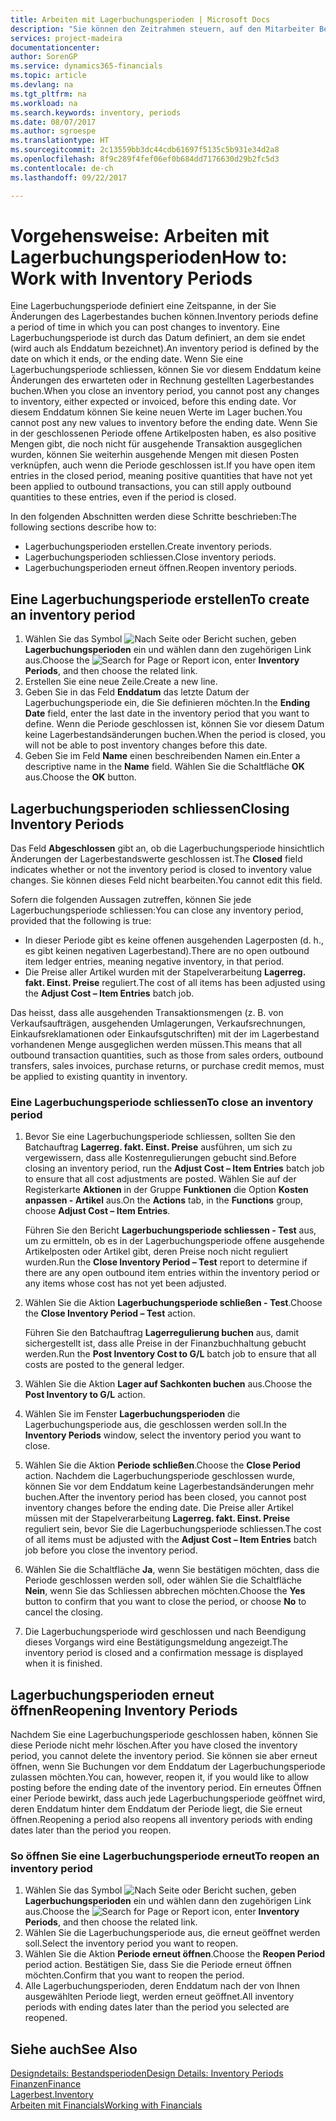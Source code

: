 ```yaml
---
title: Arbeiten mit Lagerbuchungsperioden | Microsoft Docs
description: "Sie können den Zeitrahmen steuern, auf den Mitarbeiter Beitragsänderungen des Lagerbestandes buchen können, indem Sie Lagerbuchungsperioden definieren."
services: project-madeira
documentationcenter: 
author: SorenGP
ms.service: dynamics365-financials
ms.topic: article
ms.devlang: na
ms.tgt_pltfrm: na
ms.workload: na
ms.search.keywords: inventory, periods
ms.date: 08/07/2017
ms.author: sgroespe
ms.translationtype: HT
ms.sourcegitcommit: 2c13559bb3dc44cdb61697f5135c5b931e34d2a8
ms.openlocfilehash: 8f9c289f4fef06ef0b684dd7176630d29b2fc5d3
ms.contentlocale: de-ch
ms.lasthandoff: 09/22/2017

---
```

# <a name="how-to-work-with-inventory-periods"></a><span data-ttu-id="b7e52-103">Vorgehensweise: Arbeiten mit Lagerbuchungsperioden</span><span class="sxs-lookup"><span data-stu-id="b7e52-103">How to: Work with Inventory Periods</span></span>
<span data-ttu-id="b7e52-104">Eine Lagerbuchungsperiode definiert eine Zeitspanne, in der Sie Änderungen des Lagerbestandes buchen können.</span><span class="sxs-lookup"><span data-stu-id="b7e52-104">Inventory periods define a period of time in which you can post changes to inventory.</span></span> <span data-ttu-id="b7e52-105">Eine Lagerbuchungsperiode ist durch das Datum definiert, an dem sie endet (wird auch als Enddatum bezeichnet).</span><span class="sxs-lookup"><span data-stu-id="b7e52-105">An inventory period is defined by the date on which it ends, or the ending date.</span></span> <span data-ttu-id="b7e52-106">Wenn Sie eine Lagerbuchungsperiode schliessen, können Sie vor diesem Enddatum keine Änderungen des erwarteten oder in Rechnung gestellten Lagerbestandes buchen.</span><span class="sxs-lookup"><span data-stu-id="b7e52-106">When you close an inventory period, you cannot post any changes to inventory, either expected or invoiced, before this ending date.</span></span> <span data-ttu-id="b7e52-107">Vor diesem Enddatum können Sie keine neuen Werte im Lager buchen.</span><span class="sxs-lookup"><span data-stu-id="b7e52-107">You cannot post any new values to inventory before the ending date.</span></span> <span data-ttu-id="b7e52-108">Wenn Sie in der geschlossenen Periode offene Artikelposten haben, es also positive Mengen gibt, die noch nicht für ausgehende Transaktion ausgeglichen wurden, können Sie weiterhin ausgehende Mengen mit diesen Posten verknüpfen, auch wenn die Periode geschlossen ist.</span><span class="sxs-lookup"><span data-stu-id="b7e52-108">If you have open item entries in the closed period, meaning positive quantities that have not yet been applied to outbound transactions, you can still apply outbound quantities to these entries, even if the period is closed.</span></span>  

<span data-ttu-id="b7e52-109">In den folgenden Abschnitten werden diese Schritte beschrieben:</span><span class="sxs-lookup"><span data-stu-id="b7e52-109">The following sections describe how to:</span></span>  

* <span data-ttu-id="b7e52-110">Lagerbuchungsperioden erstellen.</span><span class="sxs-lookup"><span data-stu-id="b7e52-110">Create inventory periods.</span></span>  
* <span data-ttu-id="b7e52-111">Lagerbuchungsperioden schliessen.</span><span class="sxs-lookup"><span data-stu-id="b7e52-111">Close inventory periods.</span></span>  
* <span data-ttu-id="b7e52-112">Lagerbuchungsperioden erneut öffnen.</span><span class="sxs-lookup"><span data-stu-id="b7e52-112">Reopen inventory periods.</span></span>  

## <a name="to-create-an-inventory-period"></a><span data-ttu-id="b7e52-113">Eine Lagerbuchungsperiode erstellen</span><span class="sxs-lookup"><span data-stu-id="b7e52-113">To create an inventory period</span></span>  
1. <span data-ttu-id="b7e52-114">Wählen Sie das Symbol ![Nach Seite oder Bericht suchen](media/ui-search/search_small.png "Symbol Nach Seite oder Bericht suchen"), geben **Lagerbuchungsperioden** ein und wählen dann den zugehörigen Link aus.</span><span class="sxs-lookup"><span data-stu-id="b7e52-114">Choose the ![Search for Page or Report](media/ui-search/search_small.png "Search for Page or Report icon") icon, enter **Inventory Periods**, and then choose the related link.</span></span>  
2. <span data-ttu-id="b7e52-115">Erstellen Sie eine neue Zeile.</span><span class="sxs-lookup"><span data-stu-id="b7e52-115">Create a new line.</span></span>  
3. <span data-ttu-id="b7e52-116">Geben Sie in das Feld **Enddatum** das letzte Datum der Lagerbuchungsperiode ein, die Sie definieren möchten.</span><span class="sxs-lookup"><span data-stu-id="b7e52-116">In the **Ending Date** field, enter the last date in the inventory period that you want to define.</span></span> <span data-ttu-id="b7e52-117">Wenn die Periode geschlossen ist, können Sie vor diesem Datum keine Lagerbestandsänderungen buchen.</span><span class="sxs-lookup"><span data-stu-id="b7e52-117">When the period is closed, you will not be able to post inventory changes before this date.</span></span>  
4. <span data-ttu-id="b7e52-118">Geben Sie im Feld **Name** einen beschreibenden Namen ein.</span><span class="sxs-lookup"><span data-stu-id="b7e52-118">Enter a descriptive name in the **Name** field.</span></span> <span data-ttu-id="b7e52-119">Wählen Sie die Schaltfläche **OK** aus.</span><span class="sxs-lookup"><span data-stu-id="b7e52-119">Choose the **OK** button.</span></span>  

## <a name="closing-inventory-periods"></a><span data-ttu-id="b7e52-120">Lagerbuchungsperioden schliessen</span><span class="sxs-lookup"><span data-stu-id="b7e52-120">Closing Inventory Periods</span></span>  
<span data-ttu-id="b7e52-121">Das Feld **Abgeschlossen** gibt an, ob die Lagerbuchungsperiode hinsichtlich Änderungen der Lagerbestandswerte geschlossen ist.</span><span class="sxs-lookup"><span data-stu-id="b7e52-121">The **Closed** field indicates whether or not the inventory period is closed to inventory value changes.</span></span> <span data-ttu-id="b7e52-122">Sie können dieses Feld nicht bearbeiten.</span><span class="sxs-lookup"><span data-stu-id="b7e52-122">You cannot edit this field.</span></span>  

<span data-ttu-id="b7e52-123">Sofern die folgenden Aussagen zutreffen, können Sie jede Lagerbuchungsperiode schliessen:</span><span class="sxs-lookup"><span data-stu-id="b7e52-123">You can close any inventory period, provided that the following is true:</span></span>  

* <span data-ttu-id="b7e52-124">In dieser Periode gibt es keine offenen ausgehenden Lagerposten (d. h., es gibt keinen negativen Lagerbestand).</span><span class="sxs-lookup"><span data-stu-id="b7e52-124">There are no open outbound item ledger entries, meaning negative inventory, in that period.</span></span>  
* <span data-ttu-id="b7e52-125">Die Preise aller Artikel wurden mit der Stapelverarbeitung **Lagerreg. fakt. Einst. Preise** reguliert.</span><span class="sxs-lookup"><span data-stu-id="b7e52-125">The cost of all items has been adjusted using the **Adjust Cost – Item Entries** batch job.</span></span>  

<span data-ttu-id="b7e52-126">Das heisst, dass alle ausgehenden Transaktionsmengen (z. B. von Verkaufsaufträgen, ausgehenden Umlagerungen, Verkaufsrechnungen, Einkaufsreklamationen oder Einkaufsgutschriften) mit der im Lagerbestand vorhandenen Menge ausgeglichen werden müssen.</span><span class="sxs-lookup"><span data-stu-id="b7e52-126">This means that all outbound transaction quantities, such as those from sales orders, outbound transfers, sales invoices, purchase returns, or purchase credit memos, must be applied to existing quantity in inventory.</span></span>  

### <a name="to-close-an-inventory-period"></a><span data-ttu-id="b7e52-127">Eine Lagerbuchungsperiode schliessen</span><span class="sxs-lookup"><span data-stu-id="b7e52-127">To close an inventory period</span></span>  
1. <span data-ttu-id="b7e52-128">Bevor Sie eine Lagerbuchungsperiode schliessen, sollten Sie den Batchauftrag **Lagerreg. fakt. Einst. Preise** ausführen, um sich zu vergewissern, dass alle Kostenregulierungen gebucht sind.</span><span class="sxs-lookup"><span data-stu-id="b7e52-128">Before closing an inventory period, run the **Adjust Cost – Item Entries** batch job to ensure that all cost adjustments are posted.</span></span> <span data-ttu-id="b7e52-129">Wählen Sie auf der Registerkarte **Aktionen** in der Gruppe **Funktionen** die Option **Kosten anpassen - Artikel** aus.</span><span class="sxs-lookup"><span data-stu-id="b7e52-129">On the **Actions** tab, in the **Functions** group, choose **Adjust Cost – Item Entries**.</span></span>  

     <span data-ttu-id="b7e52-130">Führen Sie den Bericht **Lagerbuchungsperiode schliessen - Test** aus, um zu ermitteln, ob es in der Lagerbuchungsperiode offene ausgehende Artikelposten oder Artikel gibt, deren Preise noch nicht reguliert wurden.</span><span class="sxs-lookup"><span data-stu-id="b7e52-130">Run the **Close Inventory Period – Test** report to determine if there are any open outbound item entries within the inventory period or any items whose cost has not yet been adjusted.</span></span>  
2. <span data-ttu-id="b7e52-131">Wählen Sie die Aktion **Lagerbuchungsperiode schließen - Test**.</span><span class="sxs-lookup"><span data-stu-id="b7e52-131">Choose the **Close Inventory Period – Test** action.</span></span>  

     <span data-ttu-id="b7e52-132">Führen Sie den Batchauftrag **Lagerregulierung buchen** aus, damit sichergestellt ist, dass alle Preise in der Finanzbuchhaltung gebucht werden.</span><span class="sxs-lookup"><span data-stu-id="b7e52-132">Run the **Post Inventory Cost to G/L** batch job to ensure that all costs are posted to the general ledger.</span></span>  
3. <span data-ttu-id="b7e52-133">Wählen Sie die Aktion **Lager auf Sachkonten buchen** aus.</span><span class="sxs-lookup"><span data-stu-id="b7e52-133">Choose the **Post Inventory to G/L** action.</span></span>  
4. <span data-ttu-id="b7e52-134">Wählen Sie im Fenster  **Lagerbuchungsperioden** die Lagerbuchungsperiode aus, die geschlossen werden soll.</span><span class="sxs-lookup"><span data-stu-id="b7e52-134">In the **Inventory Periods** window, select the inventory period you want to close.</span></span>  
5. <span data-ttu-id="b7e52-135">Wählen Sie die Aktion **Periode schließen**.</span><span class="sxs-lookup"><span data-stu-id="b7e52-135">Choose the **Close Period** action.</span></span> <span data-ttu-id="b7e52-136">Nachdem die Lagerbuchungsperiode geschlossen wurde, können Sie vor dem Enddatum keine Lagerbestandsänderungen mehr buchen.</span><span class="sxs-lookup"><span data-stu-id="b7e52-136">After the inventory period has been closed, you cannot post inventory changes before the ending date.</span></span> <span data-ttu-id="b7e52-137">Die Preise aller Artikel müssen mit der Stapelverarbeitung **Lagerreg. fakt. Einst. Preise** reguliert sein, bevor Sie die Lagerbuchungsperiode schliessen.</span><span class="sxs-lookup"><span data-stu-id="b7e52-137">The cost of all items must be adjusted with the **Adjust Cost – Item Entries** batch job before you close the inventory period.</span></span>  
6. <span data-ttu-id="b7e52-138">Wählen Sie die Schaltfläche **Ja**, wenn Sie bestätigen möchten, dass die Periode geschlossen werden soll, oder wählen Sie die Schaltfläche **Nein**, wenn Sie das Schliessen abbrechen möchten.</span><span class="sxs-lookup"><span data-stu-id="b7e52-138">Choose the **Yes** button to confirm that you want to close the period, or choose **No** to cancel the closing.</span></span>  
7. <span data-ttu-id="b7e52-139">Die Lagerbuchungsperiode wird geschlossen und nach Beendigung dieses Vorgangs wird eine Bestätigungsmeldung angezeigt.</span><span class="sxs-lookup"><span data-stu-id="b7e52-139">The inventory period is closed and a confirmation message is displayed when it is finished.</span></span>  

## <a name="reopening-inventory-periods"></a><span data-ttu-id="b7e52-140">Lagerbuchungsperioden erneut öffnen</span><span class="sxs-lookup"><span data-stu-id="b7e52-140">Reopening Inventory Periods</span></span>  
<span data-ttu-id="b7e52-141">Nachdem Sie eine Lagerbuchungsperiode geschlossen haben, können Sie diese Periode nicht mehr löschen.</span><span class="sxs-lookup"><span data-stu-id="b7e52-141">After you have closed the inventory period, you cannot delete the inventory period.</span></span> <span data-ttu-id="b7e52-142">Sie können sie aber erneut öffnen, wenn Sie Buchungen vor dem Enddatum der Lagerbuchungsperiode zulassen möchten.</span><span class="sxs-lookup"><span data-stu-id="b7e52-142">You can, however, reopen it, if you would like to allow posting before the ending date of the inventory period.</span></span> <span data-ttu-id="b7e52-143">Ein erneutes Öffnen einer Periode bewirkt, dass auch jede Lagerbuchungsperiode geöffnet wird, deren Enddatum hinter dem Enddatum der Periode liegt, die Sie erneut öffnen.</span><span class="sxs-lookup"><span data-stu-id="b7e52-143">Reopening a period also reopens all inventory periods with ending dates later than the period you reopen.</span></span>  

### <a name="to-reopen-an-inventory-period"></a><span data-ttu-id="b7e52-144">So öffnen Sie eine Lagerbuchungsperiode erneut</span><span class="sxs-lookup"><span data-stu-id="b7e52-144">To reopen an inventory period</span></span>  
1. <span data-ttu-id="b7e52-145">Wählen Sie das Symbol ![Nach Seite oder Bericht suchen](media/ui-search/search_small.png "Symbol Nach Seite oder Bericht suchen"), geben **Lagerbuchungsperioden** ein und wählen dann den zugehörigen Link aus.</span><span class="sxs-lookup"><span data-stu-id="b7e52-145">Choose the ![Search for Page or Report](media/ui-search/search_small.png "Search for Page or Report icon") icon, enter **Inventory Periods**, and then choose the related link.</span></span>  
2. <span data-ttu-id="b7e52-146">Wählen Sie die Lagerbuchungsperiode aus, die erneut geöffnet werden soll.</span><span class="sxs-lookup"><span data-stu-id="b7e52-146">Select the inventory period you want to reopen.</span></span>  
3. <span data-ttu-id="b7e52-147">Wählen Sie die Aktion **Periode erneut öffnen**.</span><span class="sxs-lookup"><span data-stu-id="b7e52-147">Choose the **Reopen Period** period action.</span></span> <span data-ttu-id="b7e52-148">Bestätigen Sie, dass Sie die Periode erneut öffnen möchten.</span><span class="sxs-lookup"><span data-stu-id="b7e52-148">Confirm that you want to reopen the period.</span></span>  
4. <span data-ttu-id="b7e52-149">Alle Lagerbuchungsperioden, deren Enddatum nach der von Ihnen ausgewählten Periode liegt, werden erneut geöffnet.</span><span class="sxs-lookup"><span data-stu-id="b7e52-149">All inventory periods with ending dates later than the period you selected are reopened.</span></span>  

## <a name="see-also"></a><span data-ttu-id="b7e52-150">Siehe auch</span><span class="sxs-lookup"><span data-stu-id="b7e52-150">See Also</span></span>  
[<span data-ttu-id="b7e52-151">Designdetails: Bestandsperioden</span><span class="sxs-lookup"><span data-stu-id="b7e52-151">Design Details: Inventory Periods</span></span>](design-details-inventory-periods.md)  
[<span data-ttu-id="b7e52-152">Finanzen</span><span class="sxs-lookup"><span data-stu-id="b7e52-152">Finance</span></span>](finance.md)  
[<span data-ttu-id="b7e52-153">Lagerbest.</span><span class="sxs-lookup"><span data-stu-id="b7e52-153">Inventory</span></span>](inventory-manage-inventory.md)  
[<span data-ttu-id="b7e52-154">Arbeiten mit Financials</span><span class="sxs-lookup"><span data-stu-id="b7e52-154">Working with Financials</span></span>](ui-work-product.md)

